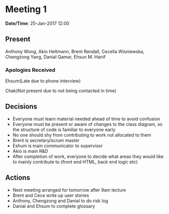 # Meeting 1

**Date/Time**: 25-Jan-2017 12:00

## Present

Anthony Wong, Akio Heltmann, Brent Rendall, Cecelia Wisniewska, Chengzong Yang,  Danial Qamar, Ehsun M. Hanif


### Apologies Received 

Ehsum(Late due to phone interview)

Chak(Not present due to not being contacted in time)

## Decisions

- Everyone must learn material needed ahead of time to avoid confusion
- Everyone must be present or aware of changes to the class diagram, so the structure of code is familiar to everyone early
- No one should shy from contributing to work not allocated to them
- Brent is secretary/scrum master
- Eshum is main communicator to supervisor
- Akio is main R&D
- After completion of work, everyone to decide what areas they would like to mainly contribute to (front end HTML, back end logic etc)

## Actions

- Next meeting arranged for tomorrow after 9am lecture
- Brent and Cece write up user stories
- Anthony, Chengzong and Danial to do risk log
- Danial and Ehsum to complete glossary
